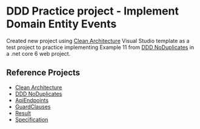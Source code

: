 # DDD Practice project - Implement Domain Entity Events

Created new project using [Clean Architecture](https://github.com/ardalis/apiendpoints) Visual Studio template as a test project to practice implementing Example 11 from 
[DDD NoDuplicates](https://github.com/ardalis/DDD-NoDuplicate) in a .net core 6 web project.


## Reference Projects
- [Clean Architecture](https://github.com/ardalis/apiendpoints)
- [DDD NoDuplicates](https://github.com/ardalis/DDD-NoDuplicate)
- [ApiEndpoints](https://github.com/ardalis/apiendpoints)
- [GuardClauses](https://github.com/ardalis/guardclauses)
- [Result](https://github.com/ardalis/result)
- [Specification](https://github.com/ardalis/specification)

